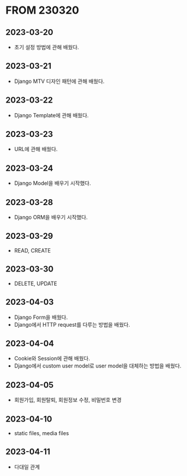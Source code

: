 # FROM 230320
## 2023-03-20
- 초기 설정 방법에 관해 배웠다.

## 2023-03-21
- Django MTV 디자인 패턴에 관해 배웠다.

## 2023-03-22
- Django Template에 관해 배웠다.

## 2023-03-23
- URL에 관해 배웠다.

## 2023-03-24
- Django Model을 배우기 시작했다.

## 2023-03-28
- Django ORM을 배우기 시작했다.

## 2023-03-29
- READ, CREATE

## 2023-03-30
- DELETE, UPDATE

## 2023-04-03
- Django Form을 배웠다.
- Django에서 HTTP request를 다루는 방법을 배웠다.

## 2023-04-04
- Cookie와 Session에 관해 배웠다.
- Django에서 custom user model로 user model을 대체하는 방법을 배웠다.

## 2023-04-05
- 회원가입, 회원탈퇴, 회원정보 수정, 비밀번호 변경

## 2023-04-10
- static files, media files

## 2023-04-11
- 다대일 관계